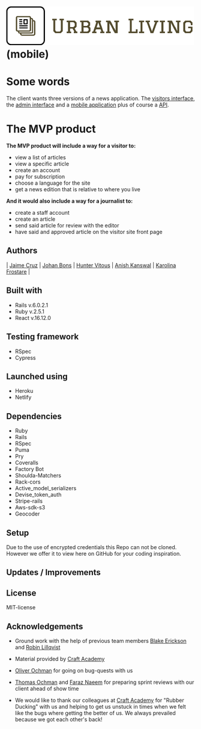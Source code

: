 # ![Urban Living](public/assets/LogoOlive.png) (mobile)

# Some words
The client wants three versions of a news application. The [visitors interface](https://github.com/kfrostare-Newsroom/newsroom_team2_news_app), the [admin interface](https://github.com/kfrostare-Newsroom/newsroom_team2_internal) and a [mobile application](https://github.com/kfrostare-Newsroom/newsroom_team2_mobile) plus of course a [API](https://github.com/kfrostare-Newsroom/newsroom_team2_api).

# The MVP product
**The MVP product will include a way for a visitor to:**
* view a list of articles
* view a specific article
* create an account
* pay for subscription
* choose a language for the site
* get a news edition that is relative to where you live

**And it would also include a way for a journalist to:**
* create a staff account
* create an article
* send said article for review with the editor
* have said and approved article on the visitor site front page

## Authors
| [Jaime Cruz](https://github.com/JaimeCrz) | [Johan Bons](https://github.com/johanbounce) | [Hunter Vitous](https://github.com/hmvitous) | [Anish Kanswal](https://github.com/Anish2504) | [Karolina Frostare](https://github.com/kfrostare) |

## Built with
* Rails v.6.0.2.1
* Ruby v.2.5.1
* React v.16.12.0

## Testing framework
* RSpec
* Cypress

## Launched using
* Heroku
* Netlify

## Dependencies
* Ruby
* Rails
* RSpec
* Puma
* Pry
* Coveralls
* Factory Bot
* Shoulda-Matchers
* Rack-cors
* Active_model_serializers
* Devise_token_auth
* Stripe-rails
* Aws-sdk-s3
* Geocoder

## Setup
Due to the use of encrypted credentials this Repo can not be cloned. However we offer it to view here on GitHub for your coding inspiration.

## Updates / Improvements

## License
MIT-license

## Acknowledgements
- Ground work with the help of previous team members [Blake Erickson](https://github.com/blake-futchi) and [Robin Lillqvist](https://github.com/robin-lillqvist)

- Material provided by [Craft Academy](https://github.com/CraftAcademy)

- [Oliver Ochman](https://github.com/oliverochman) for going on bug-quests with us

- [Thomas Ochman](https://github.com/tochman) and [Faraz Naeem](https://github.com/faraznaeem) for preparing sprint reviews with our client ahead of show time

- We would like to thank our colleagues at [Craft Academy](https://github.com/CraftAcademy) for "Rubber Ducking" with us and helping to get us unstuck in times when we felt like the bugs where getting the better of us. We always prevailed because we got each other's back!